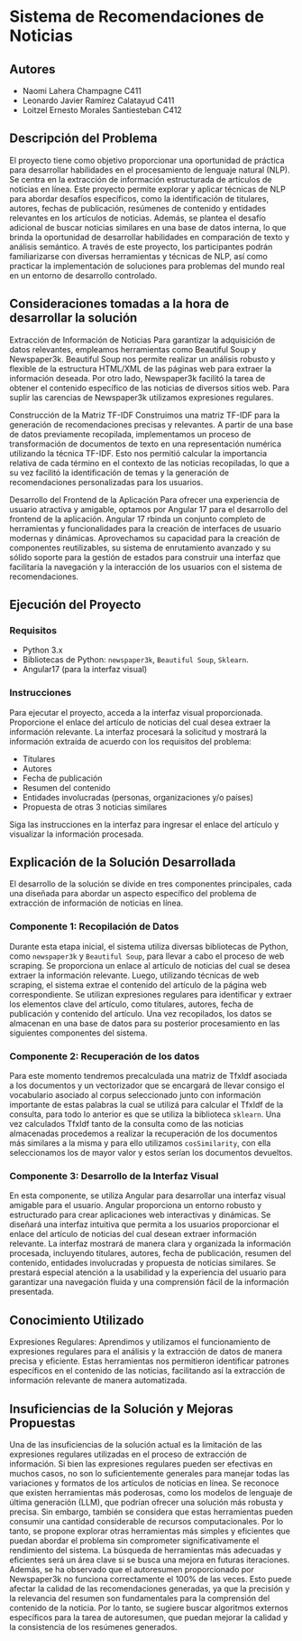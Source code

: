 # Sistema de Recomendaciones de Noticias

## Autores
- Naomi Lahera Champagne C411
- Leonardo Javier Ramírez Calatayud C411
- Loitzel Ernesto Morales Santiesteban C412

## Descripción del Problema
El proyecto tiene como objetivo proporcionar una oportunidad de práctica para desarrollar habilidades en el procesamiento de lenguaje natural (NLP). Se centra en la extracción de información estructurada de artículos de noticias en línea. Este proyecto permite explorar y aplicar técnicas de NLP para abordar desafíos específicos, como la identificación de titulares, autores, fechas de publicación, resúmenes de contenido y entidades relevantes en los artículos de noticias. Además, se plantea el desafío adicional de buscar noticias similares en una base de datos interna, lo que brinda la oportunidad de desarrollar habilidades en comparación de texto y análisis semántico. A través de este proyecto, los participantes podrán familiarizarse con diversas herramientas y técnicas de NLP, así como practicar la implementación de soluciones para problemas del mundo real en un entorno de desarrollo controlado.

## Consideraciones tomadas a la hora de desarrollar la solución

Extracción de Información de Noticias
Para garantizar la adquisición de datos relevantes, empleamos herramientas como Beautiful Soup y Newspaper3k. Beautiful Soup nos permite realizar un análisis robusto y flexible de la estructura HTML/XML de las páginas web para extraer la información deseada. Por otro lado, Newspaper3k facilitó la tarea de obtener el contenido específico de las noticias de diversos sitios web. Para suplir las carencias de Newspaper3k utilizamos expresiones regulares.

Construcción de la Matriz TF-IDF
Construimos una matriz TF-IDF para la generación de recomendaciones precisas y relevantes. A partir de una base de datos previamente recopilada, implementamos un proceso de transformación de documentos de texto en una representación numérica utilizando la técnica TF-IDF. Esto nos permitió calcular la importancia relativa de cada término en el contexto de las noticias recopiladas, lo que a su vez facilitó la identificación de temas y la generación de recomendaciones personalizadas para los usuarios.

Desarrollo del Frontend de la Aplicación
Para ofrecer una experiencia de usuario atractiva y amigable, optamos por Angular 17 para el desarrollo del frontend de la aplicación. Angular 17 rbinda un conjunto completo de herramientas y funcionalidades para la creación de interfaces de usuario modernas y dinámicas. Aprovechamos su capacidad para la creación de componentes reutilizables, su sistema de enrutamiento avanzado y su sólido soporte para la gestión de estados para construir una interfaz que facilitaría la navegación y la interacción de los usuarios con el sistema de recomendaciones.

## Ejecución del Proyecto
### Requisitos
- Python 3.x
- Bibliotecas de Python: `newspaper3k`, `Beautiful Soup`, `Sklearn`.
- Angular17 (para la interfaz visual)


### Instrucciones
Para ejecutar el proyecto, acceda a la interfaz visual proporcionada. Proporcione el enlace del artículo de noticias del cual desea extraer la información relevante. La interfaz procesará la solicitud y mostrará la información extraída de acuerdo con los requisitos del problema:

- Titulares
- Autores
- Fecha de publicación
- Resumen del contenido
- Entidades involucradas (personas, organizaciones y/o países)
- Propuesta de otras 3 noticias similares

Siga las instrucciones en la interfaz para ingresar el enlace del artículo y visualizar la información procesada.

## Explicación de la Solución Desarrollada

El desarrollo de la solución se divide en tres componentes principales, cada una diseñada para abordar un aspecto específico del problema de extracción de información de noticias en línea.

### Componente 1: Recopilación de Datos
Durante esta etapa inicial, el sistema utiliza diversas bibliotecas de Python, como `newspaper3k` y `Beautiful Soup`, para llevar a cabo el proceso de web scraping. Se proporciona un enlace al artículo de noticias del cual se desea extraer la información relevante. Luego, utilizando técnicas de web scraping, el sistema extrae el contenido del artículo de la página web correspondiente. Se utilizan expresiones regulares para identificar y extraer los elementos clave del artículo, como titulares, autores, fecha de publicación y contenido del artículo. Una vez recopilados, los datos se almacenan en una base de datos para su posterior procesamiento en las siguientes componentes del sistema.

### Componente 2: Recuperación de los datos
Para este momento tendremos precalculada una matriz de TfxIdf asociada a los documentos y un vectorizador que se encargará de llevar consigo el vocabulario asociado al corpus seleccionado junto con información importante de estas palabras la cual se utilizá para calcular el TfxIdf de la consulta, para todo lo anterior es que se utiliza la biblioteca `sklearn`. Una vez calculados TfxIdf tanto de la consulta como de las noticias almacenadas procedemos a realizar la recuperación de los documentos más similares a la misma y para ello utilizamos `cosSimilarity`, con ella seleccionamos los de mayor valor y estos serían los documentos devueltos.

### Componente 3: Desarrollo de la Interfaz Visual
En esta componente, se utiliza Angular para desarrollar una interfaz visual amigable para el usuario. Angular proporciona un entorno robusto y estructurado para crear aplicaciones web interactivas y dinámicas. Se diseñará una interfaz intuitiva que permita a los usuarios proporcionar el enlace del artículo de noticias del cual desean extraer información relevante. La interfaz mostrará de manera clara y organizada la información procesada, incluyendo titulares, autores, fecha de publicación, resumen del contenido, entidades involucradas y propuesta de noticias similares. Se prestará especial atención a la usabilidad y la experiencia del usuario para garantizar una navegación fluida y una comprensión fácil de la información presentada.

## Conocimiento Utilizado
Expresiones Regulares:
Aprendimos y utilizamos el funcionamiento de expresiones regulares para el análisis y la extracción de datos de manera precisa y eficiente. Estas herramientas nos permitieron identificar patrones específicos en el contenido de las noticias, facilitando así la extracción de información relevante de manera automatizada.

## Insuficiencias de la Solución y Mejoras Propuestas
Una de las insuficiencias de la solución actual es la limitación de las expresiones regulares utilizadas en el proceso de extracción de información. Si bien las expresiones regulares pueden ser efectivas en muchos casos, no son lo suficientemente generales para manejar todas las variaciones y formatos de los artículos de noticias en línea. Se reconoce que existen herramientas más poderosas, como los modelos de lenguaje de última generación (LLM), que podrían ofrecer una solución más robusta y precisa. Sin embargo, también se considera que estas herramientas pueden consumir una cantidad considerable de recursos computacionales. Por lo tanto, se propone explorar otras herramientas más simples y eficientes que puedan abordar el problema sin comprometer significativamente el rendimiento del sistema. La búsqueda de herramientas más adecuadas y eficientes será un área clave si se busca una mejora en futuras iteraciones.
Además, se ha observado que el autoresumen proporcionado por Newspaper3k no funciona correctamente el 100% de las veces. Esto puede afectar la calidad de las recomendaciones generadas, ya que la precisión y la relevancia del resumen son fundamentales para la comprensión del contenido de la noticia. Por lo tanto, se sugiere buscar algoritmos externos específicos para la tarea de autoresumen, que puedan mejorar la calidad y la consistencia de los resúmenes generados.